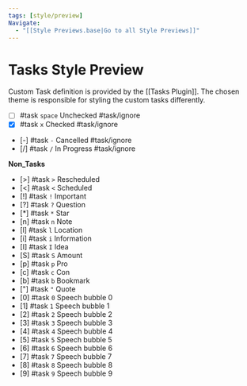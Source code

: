```yaml
---
tags: [style/preview]
Navigate:
  - "[[Style Previews.base|Go to all Style Previews]]"
---
```

# Tasks Style Preview

Custom Task definition is provided by the [[Tasks Plugin]]. The chosen theme is responsible for styling the custom tasks differently.

- [ ] #task `space` Unchecked #task/ignore
- [x] #task `x` Checked #task/ignore
- [-] #task `-` Cancelled #task/ignore
- [/] #task `/` In Progress #task/ignore 

**Non_Tasks**
- [>] #task `>` Rescheduled
- [<] #task `<` Scheduled
- [!] #task `!` Important
- [?] #task `?` Question
- [*] #task `*` Star
- [n] #task `n` Note
- [l] #task `l` Location
- [i] #task `i` Information
- [I] #task `I` Idea
- [S] #task `S` Amount
- [p] #task `p` Pro
- [c] #task `c` Con
- [b] #task `b` Bookmark
- ["] #task `"` Quote
- [0] #task `0` Speech bubble 0
- [1] #task `1` Speech bubble 1
- [2] #task `2` Speech bubble 2
- [3] #task `3` Speech bubble 3
- [4] #task `4` Speech bubble 4
- [5] #task `5` Speech bubble 5
- [6] #task `6` Speech bubble 6
- [7] #task `7` Speech bubble 7
- [8] #task `8` Speech bubble 8
- [9] #task `9` Speech bubble 9
